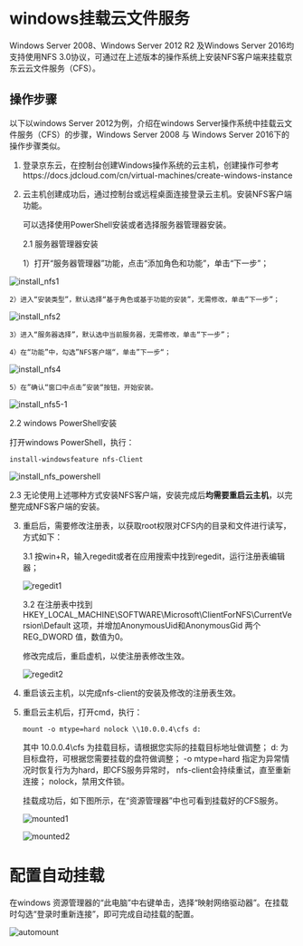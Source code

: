 # windows挂载云文件服务



Windows Server 2008、Windows Server 2012 R2 及Windows Server 2016均支持使用NFS 3.0协议，可通过在上述版本的操作系统上安装NFS客户端来挂载京东云云文件服务（CFS）。



## 操作步骤

以下以windows Server 2012为例，介绍在windows Server操作系统中挂载云文件服务（CFS）的步骤，Windows Server 2008 与 Windows Server 2016下的操作步骤类似。

1. 登录京东云，在控制台创建Windows操作系统的云主机，创建操作可参考https://docs.jdcloud.com/cn/virtual-machines/create-windows-instance

2. 云主机创建成功后，通过控制台或远程桌面连接登录云主机。安装NFS客户端功能。

   可以选择使用PowerShell安装或者选择服务器管理器安装。

   2.1 服务器管理器安装

   1）打开“服务器管理器”功能，点击“添加角色和功能”，单击“下一步”；

![install_nfs1](../../../../image/Cloud-File-Service/install_nfs1.png)

	2）进入“安装类型”，默认选择“基于角色或基于功能的安装”，无需修改，单击“下一步”；

![install_nfs2](../../../../image/Cloud-File-Service/install_nfs2.png)

	3）进入“服务器选择”，默认选中当前服务器，无需修改，单击“下一步”；

	4）在“功能”中，勾选”NFS客户端“，单击”下一步“；

![install_nfs4](../../../../image/Cloud-File-Service/install_nfs4.png)

	5）在”确认“窗口中点击”安装“按钮，开始安装。

![install_nfs5-1](../../../../image/Cloud-File-Service/install_nfs5.png)

2.2 windows PowerShell安装

打开windows PowerShell，执行：

 `install-windowsfeature nfs-Client` 

![install_nfs_powershell](../../../../image/Cloud-File-Service/install_nfs_powershell.png)

2.3 无论使用上述哪种方式安装NFS客户端，安装完成后**均需要重启云主机**，以完整完成NFS客户端的安装。

3. 重启后，需要修改注册表，以获取root权限对CFS内的目录和文件进行读写，方式如下：

   3.1 按win+R，输入regedit或者在应用搜索中找到regedit，运行注册表编辑器；

   ![regedit1](../../../../image/Cloud-File-Service/regedit1.png)

   3.2 在注册表中找到HKEY_LOCAL_MACHINE\SOFTWARE\Microsoft\ClientForNFS\CurrentVersion\Default 这项，并增加AnonymousUid和AnonymousGid 两个 REG_DWORD 值，数值为0。

   修改完成后，重启虚机，以使注册表修改生效。

   ![regedit2](../../../../image/Cloud-File-Service/regedit2.png)

4. 重启该云主机，以完成nfs-client的安装及修改的注册表生效。

5. 重启云主机后，打开cmd，执行：

    `mount -o mtype=hard nolock \\10.0.0.4\cfs d:` 

   其中 10.0.0.4\cfs 为挂载目标，请根据您实际的挂载目标地址做调整； d: 为目标盘符，可根据您需要挂载的盘符做调整； -o mtype=hard 指定为异常情况时恢复行为为hard，即CFS服务异常时， nfs-client会持续重试，直至重新连接； nolock，禁用文件锁。

   挂载成功后，如下图所示，在“资源管理器”中也可看到挂载好的CFS服务。

   ![mounted1](../../../../image/Cloud-File-Service/mounted1.png)

   ![mounted2](../../../../image/Cloud-File-Service/mounted2.png)


# 配置自动挂载

在windows 资源管理器的“此电脑”中右键单击，选择“映射网络驱动器”。在挂载时勾选“登录时重新连接”，即可完成自动挂载的配置。

![automount](../../../../image/Cloud-File-Service/automount.png)
   
